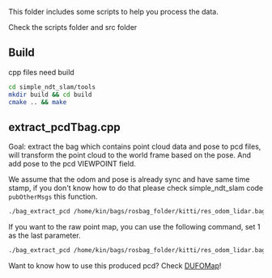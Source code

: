 This folder includes some scripts to help you process the data.

Check the scripts folder and src folder

## Build
cpp files need build
```bash
cd simple_ndt_slam/tools
mkdir build && cd build
cmake .. && make
```

## extract_pcdTbag.cpp
Goal: extract the bag which contains point cloud data and pose to pcd files, will transform the point cloud to the world frame based on the pose. And add pose to the pcd VIEWPOINT field.

We assume that the odom and pose is already sync and have same time stamp, if you don't know how to do that please check simple_ndt_slam code `pubOtherMsgs` this function.

```bash
./bag_extract_pcd /home/kin/bags/rosbag_folder/kitti/res_odom_lidar.bag /home/kin/Test_pcd
```

If you want to the raw point map, you can use the following command, set 1 as the last parameter.

```bash
./bag_extract_pcd /home/kin/bags/rosbag_folder/kitti/res_odom_lidar.bag /home/kin/Test_pcd 1
```

Want to know how to use this produced pcd? Check [DUFOMap](TODO)!


